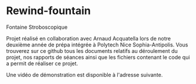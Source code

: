 # Rewind-fountain
Fontaine Stroboscopique

Projet réalisé en collaboration avec Arnaud Acquatella lors de notre deuxième année de prépa intégrée à Polytech Nice Sophia-Antipolis.
Vous trouverez sur ce github tous les documents relatifs au déroulement du projet, nos rapports de séances ainsi que les fichiers contenant le code qui a permit de réaliser ce projet.

Une vidéo de démonstration est disponible à l'adresse suivante.
